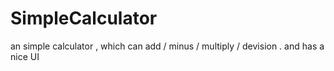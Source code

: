 # SimpleCalculator
an simple calculator , which can add / minus / multiply / devision . and has a nice UI

